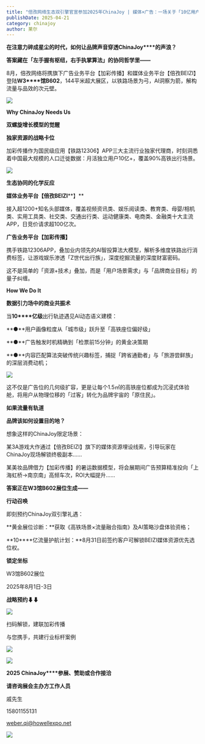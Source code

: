 ```yaml
---
title: "倍孜网络生态双引擎官宣参加2025年ChinaJoy | 媒体×广告：一场关于「10亿用户心智」的精准交响"
publishDate: 2025-04-21
category: chinajoy
author: 莱尔
---
```


**在注意力碎成星尘的时代，如何让品牌声音穿透ChinaJoy****的声浪？**

**答案藏在「左手握有枢纽，右手执掌算法」的协同哲学里——**

8月，倍孜网络将携旗下广告业务平台【加彩传播】和媒体业务平台【倍孜BEIZI】登陆**W3****馆B602**，144平米超大展区，以铁路场景为弓，AI洞察为箭，解构流量与品效的次元壁。

![](https://ec-net-1251389766.cos.ap-shanghai.myqcloud.com/wp-content/uploads/2025/04/20250421181229248.png)

**Why ChinaJoy Needs Us**

**双螺旋增长模型的觉醒**

**独家资源的战略卡位**

加彩传播作为国民级应用【铁路12306】APP三大主流行业独家代理商，时刻洞悉着中国最大规模的人口迁徙数据：月活独立用户10亿+，覆盖90%高铁出行场景。

![](https://ec-net-1251389766.cos.ap-shanghai.myqcloud.com/wp-content/uploads/2025/04/20250421181155208-313x1024.jpeg)

**生态协同的化学反应**

**媒体业务平台【倍孜BEIZI****】**

接入超1200+知名头部媒体，覆盖视频资讯类、娱乐阅读类、教育类、母婴/相机类、实用工具类、社交类、交通出行类、运动健康类、电商类、金融类十大主流APP，日竞价请求超100亿次。

**广告业务平台【加彩传播】**

携手铁路12306APP，叠加业内领先的AI智投算法大模型，解析多维度铁路出行消费标签，让游戏娱乐渗透「Z世代出行族」，深度挖掘流量的深度财富密码。

这不是简单的「资源+技术」叠加，而是「用户场景需求」与「品牌商业目标」的量子纠缠。

**How We Do It**

**数据引力场中的商业共振术**

当**10****亿级**出行轨迹遇见AI动态语义建模：

**●**用户画像粒度从「城市级」跃升至「高铁座位偏好级」

**●**广告触发时机精确到「检票前15分钟」的黄金决策期

**●**内容匹配算法突破传统兴趣标签，捕捉「跨省通勤者」与「旅游尝鲜族」的深层消费动机；

![](https://ec-net-1251389766.cos.ap-shanghai.myqcloud.com/wp-content/uploads/2025/04/20250421181146748-581x1024.jpeg)

这不仅是广告位的几何级扩容，更是让每个1.5㎡的高铁座位都成为沉浸式体验舱，将用户从物理位移的「过客」转化为品牌宇宙的「原住民」。

**如果流量有轨道**

**品牌该如何设置目的地？**

想象这样的ChinaJoy限定场景：

某3A游戏大作通过【倍孜BEIZI】旗下的媒体资源埋设线索，引导玩家在ChinaJoy现场解锁终极副本……

某美妆品牌借力【加彩传播】的暑运数据模型，将会展期间广告预算精准投向「上海虹桥→南京南」高频车次，ROI大幅提升……

**答案正在W3****馆B602****展位生成——**

**行动召唤**

即刻预约ChinaJoy双引擎礼遇：

**黄金展位诊断：**获取《高铁场景×流量融合指南》及AI策略沙盘体验资格；

**10****亿流量护航计划：**8月31日前签约客户可解锁BEIZI媒体资源优先选位权。

**锁定坐标**

W3馆B602展位

2025年8月1日-3日

**战略预约⬇⬇**

![](https://ec-net-1251389766.cos.ap-shanghai.myqcloud.com/wp-content/uploads/2025/04/20250421181150386.jpeg)

扫码解锁，建联加彩传播

与您携手，共建行业标杆案例

![](https://ec-net-1251389766.cos.ap-shanghai.myqcloud.com/wp-content/uploads/2025/04/20250421181148663.jpeg)

![](https://ec-net-1251389766.cos.ap-shanghai.myqcloud.com/wp-content/uploads/2025/04/20250421181241223.png)

**2025 ChinaJoy****参展、赞助或合作接洽**

**请咨询展会主办方工作人员**

戚先生

15801155131

[weber.qi@howellexpo.net](mailto:weber.qi@howellexpo.net)

![](https://ec-net-1251389766.cos.ap-shanghai.myqcloud.com/wp-content/uploads/2025/04/20250421181244199.png)
